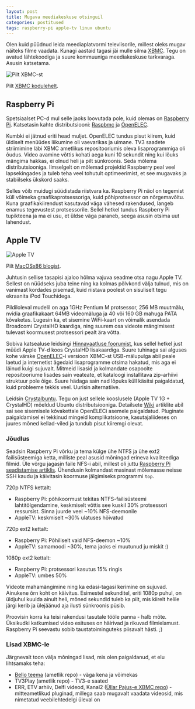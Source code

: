 ```yaml
---
layout: post
title: Mugava meediakeskuse otsinguil
categories: postitused
tags: raspberry-pi apple-tv linux ubuntu
---
```

Olen kuid püüdnud leida meediaplatvormi televiisorile, millest oleks mugav näiteks filme vaadata. Kunagi aastaid tagasi jäi mulle silma [XBMC](http://xbmc.org/). Tegu on avatud lähtekoodiga ja suure kommuuniga meediakeskuse tarkvaraga. Asusin katsetama.

![Pilt XBMC-st](xbmc_about.jpg)

Pilt [XBMC kodulehelt](http://xbmc.org/about/).

## Raspberry Pi

Spetsiaalset PC-d mul selle jaoks loovutada pole, kuid olemas on [Raspberry Pi](http://www.raspberrypi.org/). Katsetasin kahte distributsiooni: [Raspbmc](http://www.raspbmc.com/) ja [OpenELEC](http://openelec.tv/).

Kumbki ei jätnud eriti head muljet. OpenELEC tundus pisut kiirem, kuid üldiselt menüüdes liikumine oli vaevarikas ja uimane. TV3 saadete striimimine läbi XBMC ametlikus repositooriumis oleva lisaprogrammiga oli õudus. Video avamine võttis kohati aega kuni 10 sekundit ning kui lõuks mängima hakkas, ei olnud heli ja pilt sünkroonis. Seda mõlema distributsiooniga. Ilmselgelt on mõlemad projektid Raspberry peal veel lapsekingades ja tuleb teha veel tohutult optimeerimist, et see mugavaks ja stabiilseks ükskord saaks.

Selles võib muidugi süüdistada riistvara ka. Raspberry Pi näol on tegemist küll võimeka graafikaprotsessoriga, kuid põhiprotsessor on nõrgemavõitu. Kuna graafikakiirendust kasutavad väga vähesed rakendused, langeb enamus tegevustest protsessorile. Sellel hetkel tundus Raspberry Pi tupikteena ja ma ei usu, et üldse väga paraneb, seega asusin otsima uut lahendust.

## Apple TV

![Apple TV](appletv.jpg)

Pilt [MacOSx86 blogist](http://www.macgeekblog.com/blog/archive/category/appletv).

Juhtusin sellise tasapisi ajaloo hõlma vajuva seadme otsa nagu Apple TV. Sellest on nüüdseks juba teine ning ka kolmas põlvkond välja tulnud, mis on vanimast kordades pisemad, kuid riistava poolest on sisuliselt tegu ekraanita iPod Touchidega.

Pildiloleval mudelil on aga 1GHz Pentium M protsessor, 256 MB muutmälu, nvidia graafikakaart 64MB videomäluga ja 40 või 160 GB mahuga PATA kõvaketas. Lugesin ka, et sisemine WiFi-kaart on võimalik asendada Broadcomi CrystalHD kaardiga, ning suurem osa videote mängimisest tulevast koormusest protsessori pealt ära võtta.

Sobiva katsealuse leidsingi [Hinnavaatluse foorumist](http://foorum.hinnavaatlus.ee/), kus sellel hetkel just müüdi Apple TV-d koos CrystalHD lisakaardiga. Suure tuhinaga sai alguses kohe värske [OpenELEC](http://openelec.tv/)-i versioon XBMC-st USB-mälupulga abil peale laetud ja internetist ägedaid lisaprogramme otsima hakatud, mis aga ei läinud kuigi sujuvalt. Mitmeid lisasid ja kolmandate osapoolte repositooriume lisades sain veateate, et kataloogi installitava zip-arhiivi struktuur pole õige. Suure hädaga sain nad lõpuks küll käsitsi paigaldatud, kuid probleeme tekkis veel. Uurisin alternatiive.

Leidsin [Crystalbuntu](http://www.crystalbuntu.com/). Tegu on just sellele kooslusele (Apple TV 1G + CrystalHD) mõeldud Ubuntu distributsiooniga.	Detailsete [Wiki](http://www.crystalbuntu.com/wiki/user/) artiklite abil sai see sisemisele kõvakettale OpenELECi asemele paigaldatud. Pluginate paigaldamisel ei tekkinud mingeid komplikatsioone, kasutajaliideses on juures mõned kellad-viled ja tundub pisut kiiremgi olevat.

### Jõudlus

Seadsin Raspberry Pi võrku ja tema külge ühe NTFS ja ühe ext2 failisüsteemiga ketta, milliste peal asusid mõningad erineva kvaliteediga filmid. Üle võrgu jagasin faile NFS-i abil, millest oli juttu [Raspberry Pi seadistamise artiklis](/postitused/peata-torrentiklient-raspberry-pi-ga/). Ühendusin kolmandast masinast mõlemasse neisse SSH kaudu ja käivitasin koormuse jälgimiseks programmi `top`.

720p NTFS kettalt:
 - Raspberry Pi: põhikoormust tekitas NTFS-failisüsteemi lahtitõlgendamine, keskmiselt võttis see kuskil 30% protsessori ressursist. Sinna juurde veel ~10% NFS-deemonile
 - AppleTV: keskmiselt ~30% ulatuses hõivatud

720p ext2 kettalt:
 - Raspberry Pi: Põhiliselt vaid NFS-deemon ~10%
 - AppleTV: samamoodi ~30%, tema jaoks ei muutunud ju miskit :)

1080p ext2 kettalt:
 - Raspberry Pi: protsessori kasutus 15% ringis
 - AppleTV: umbes 50%

Videote mahamängimine ning ka edasi-tagasi kerimine on sujuvad. Ainukene õrn koht on käivitus. Esimestel sekunditel, eriti 1080p puhul, on üldjuhul kuulda ainult heli, mõned sekundid tuleb ka pilt, mis kiirelt helile järgi kerib ja ülejäänud aja ilusti sünkroonis püsib.

Proovisin korra ka teisi rakendusi tasutale tööle panna - halb mõte. Üksikudki katkumised video esituses on häirivad ja rikuvad filmielamust. Raspberry Pi seevastu sobib taustatoiminguteks piisavalt hästi. ;)

### Lisad XBMC-le

Järgnevalt toon välja mõningad lisad, mis olen paigaldanud, et elu lihtsamaks teha:

- [Bello teema](http://forum.xbmc.org/showthread.php?tid=158577&pid=1358910) (ametlik repo) - väga kena ja võimekas
- TV3Play (ametlik repo) - TV3-e saated
- ERR, ETV arhiiv, Delfi videod, Kanal2 ([Üllar Pajus-e XBMC repo](https://github.com/yllar/yllar-xbmc-repo/tree/master/repo/repository.yllar)) - mitteametlikud pluginad, millega saab mugavalt vaadata videosid, mis nimetatud veebilehtedelgi üleval on


